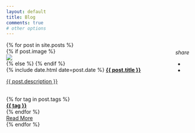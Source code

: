 ```yaml
---
layout: default
title: Blog
comments: true
# other options
---
```

  <div id="index-banner">
  <div class="section no-pad-bot">
    <div class="container blog-posts">
      <div id="masonry-grid" class="row">
        {% for post in site.posts %}
          <div class="col s12 m6 l4 card-wrapper">
            <div class="card hoverable">
              {% if post.image  %}
                <div class="card-image">
                  <img src="{{ post.image }}">
                </div>
                <div class="btn-menu" style="padding:0px">
                  <div class="fixed-action-btn horizontal click-to-toggle" style="position:relative; float:right; bottom:30px; right:10px; z-index: 1">
                    <a class="btn-floating btn-large hoverable blue waves-effect waves-light">
                      <i class="large material-icons btn-icon">share</i>
                    </a>
                    <ul>
                      <li>
                      <a href="https://www.facebook.com/sharer/sharer.php?u={{ site.url }}{{ site.baseurl  }}{{ post.url }}" class="btn-floating" onclick="window.open(this.href, 'facebook-share','width=580,height=296');return false;" title="Share on Facebook"><i class="fab fa-facebook-f"></i></a>
                    </li>                        
                      <li><a href="https://twitter.com/intent/tweet?{{ site.url }}{{ post.url }}%20via%20&#64;{{ site.twitter_username }}&hashtags={% for tag in post.tags %}{{tag}},{% endfor %}" class="btn-floating twitter-color" onclick="window.open(this.href, 'twitter-share', 'width=550,height=235');return false;" title="Share on Twitter">
                        <i class="fab fa-twitter"></i>
                      </a></li>
                    </ul>
                  </div>
                </div>
              {% else  %}
              {% endif %}
              <div class="card-content">
                <span class="grey-text text-lighten-1">{% include date.html date=post.date %}</span>
                <a class="post-link" href="{{ post.url | prepend: site.baseurl }}"><span class="flow-text card-title"><b>{{ post.title }}</b></span></a>
                <a class="post-link" href="{{ post.url | prepend: site.baseurl }}">
                  <p class="post-description">{{ post.description }}</p>
                </a>
                <br>
                <div class="tags">
                  {% for tag in post.tags  %}
                    <a class="tag-name" href="#" data-tag="{{tag | slugify }}"><div class="chip"><b>{{ tag }}</b></div></a>
                  {% endfor  %}
                </div>
              </div>
              <div class="card-action">
                <div class="center-align">
                  <a href="{{ post.url | prepend: site.baseurl }}" class="read-more">Read More</a>
                </div>
              </div>
            </div>
          </div>
        {% endfor %}
      </div>
    </div>
  </div>
</div>


